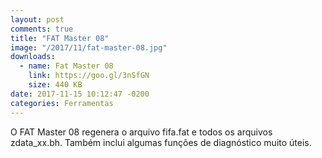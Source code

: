 ```yaml
---
layout: post
comments: true
title: "FAT Master 08"
image: "/2017/11/fat-master-08.jpg"
downloads:
  - name: Fat Master 08
    link: https://goo.gl/3nSfGN
    size: 440 KB
date: 2017-11-15 10:12:47 -0200
categories: Ferramentas
---
```


O FAT Master 08 regenera o arquivo fifa.fat e todos os arquivos zdata_xx.bh. Também inclui algumas funções de diagnóstico muito úteis.